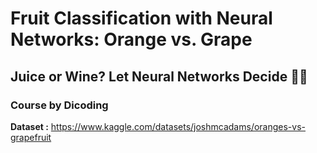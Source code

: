 # Fruit Classification with Neural Networks: Orange vs. Grape

## Juice or Wine? Let Neural Networks Decide 🍊🍇

### Course by Dicoding
**Dataset :** https://www.kaggle.com/datasets/joshmcadams/oranges-vs-grapefruit
